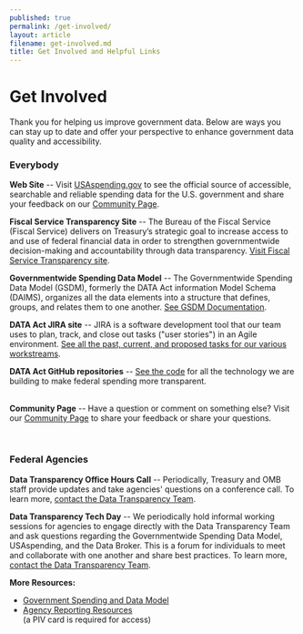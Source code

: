 ```yaml
---
published: true
permalink: /get-involved/
layout: article
filename: get-involved.md
title: Get Involved and Helpful Links
---
```


# Get Involved

Thank you for helping us improve government data. Below are ways you can stay up to date and offer your perspective to enhance government data quality and accessibility.

<div class="row get-involved-wrap">
   <div class="col-md-5">
      <div class="panel panel-default everybody tall-col">
         <div class="panel-heading">
            <h3 class="white">Everybody</h3>
         </div>
         <div class="panel-body">
            <div class="media">
               <div class="media-body">
                  <p></p>
                  <p><strong>Web Site</strong> -- Visit <a href="https://usaspending.gov/#/" target="_blank">USAspending.gov</a> to see the official source of accessible, searchable and reliable spending data for the U.S. government and share your feedback on our <a href="https://onevoicecrm.my.site.com/usaspending/s/" target="_blank">Community Page</a>.</p>
                  <p><strong>Fiscal Service Transparency Site</strong> -- The Bureau of the Fiscal Service (Fiscal Service) delivers on Treasury’s strategic goal to increase access to and use of federal financial data in order to strengthen governmentwide decision-making and accountability through data transparency. <a href="https://fiscal.treasury.gov/data-transparency/">Visit Fiscal Service Transparency site</a>.</p>
                  <p><strong>Governmentwide Spending Data Model</strong> -- The Governmentwide Spending Data Model (GSDM), formerly the DATA Act information Model Schema (DAIMS), organizes all the data elements into a structure that defines, groups, and relates them to one another. <a href="https://fiscal.treasury.gov/data-transparency/GSDM-current.html">See GSDM Documentation</a>.</p>
                  <p><strong>DATA Act JIRA site</strong> -- JIRA is a software development tool that our team uses to plan, track, and close out tasks ("user stories") in an Agile environment. <a href="https://federal-spending-transparency.atlassian.net/secure/BrowseProjects.jspa?selectedCategory=all&selectedProjectType=software" target="_blank">See all the past, current, and proposed tasks for our various workstreams</a>.</p>
                  <p><strong>DATA Act GitHub repositories</strong> -- <a href="https://github.com/fedspendingtransparency" target="_blank">See the code</a> for all the technology we are building to make federal spending more transparent.</p>
                  <p style="margin-top: 0;"><strong>Community Page</strong> -- Have a question or comment on something else? Visit our <a href="https://onevoicecrm.my.site.com/usaspending/s/"> Community Page</a> to share your feedback or share your questions.</p>
               </div>
            </div>
         </div>
      </div>    
   </div>
   <div class="col-md-5">
      <div class="panel panel-default fed tall-col">
         <div class="panel-heading">
            <h3 class="white">Federal Agencies</h3>
         </div>
         <div class="panel-body">
            <div class="media">
               <div class="media-body">
                  <p><strong>Data Transparency Office Hours Call</strong> -- Periodically, Treasury and OMB staff provide updates and take agencies' questions on a conference call. To learn more, <a href="mailto:DATAPMO@fiscal.treasury.gov">contact the Data Transparency Team</a>.</p>
                  <p><strong>Data Transparency Tech Day</strong> -- We periodically hold informal working sessions for agencies to engage directly with the Data Transparency Team and ask questions regarding the Governmentwide Spending Data Model, USAspending, and the Data Broker. This is a forum for individuals to meet and collaborate with one another and share best practices. To learn more, <a href="mailto:DATAPMO@fiscal.treasury.gov">contact the Data Transparency Team</a>.</p>
                  <p><strong>More Resources:</strong></p>
                  <ul>
                     <li><a href="https://fiscal.treasury.gov/data-transparency/GSDM-current.html" target="_blank">Government Spending and Data Model</a></li>
                     <li><a href="https://fiscalservice.force.com/usaagencyresources/" target="_blank">Agency Reporting Resources</a></li> (a PIV card is required for access)
                  </ul>
               </div>
            </div>
         </div>
      </div>
   </div>
</div>
